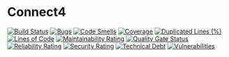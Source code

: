 # Connect4
[![Build Status](https://travis-ci.org/tobiaslory/connect4.svg?branch=master)](https://travis-ci.org/tobiaslory/connect4) [![Bugs](https://sonarcloud.io/api/project_badges/measure?project=tobiaslory_connect4&metric=bugs)](https://sonarcloud.io/dashboard?id=tobiaslory_connect4) [![Code Smells](https://sonarcloud.io/api/project_badges/measure?project=tobiaslory_connect4&metric=code_smells)](https://sonarcloud.io/dashboard?id=tobiaslory_connect4) [![Coverage](https://sonarcloud.io/api/project_badges/measure?project=tobiaslory_connect4&metric=coverage)](https://sonarcloud.io/dashboard?id=tobiaslory_connect4) [![Duplicated Lines (%)](https://sonarcloud.io/api/project_badges/measure?project=tobiaslory_connect4&metric=duplicated_lines_density)](https://sonarcloud.io/dashboard?id=tobiaslory_connect4) [![Lines of Code](https://sonarcloud.io/api/project_badges/measure?project=tobiaslory_connect4&metric=ncloc)](https://sonarcloud.io/dashboard?id=tobiaslory_connect4) [![Maintainability Rating](https://sonarcloud.io/api/project_badges/measure?project=tobiaslory_connect4&metric=sqale_rating)](https://sonarcloud.io/dashboard?id=tobiaslory_connect4) [![Quality Gate Status](https://sonarcloud.io/api/project_badges/measure?project=tobiaslory_connect4&metric=alert_status)](https://sonarcloud.io/dashboard?id=tobiaslory_connect4) [![Reliability Rating](https://sonarcloud.io/api/project_badges/measure?project=tobiaslory_connect4&metric=reliability_rating)](https://sonarcloud.io/dashboard?id=tobiaslory_connect4) [![Security Rating](https://sonarcloud.io/api/project_badges/measure?project=tobiaslory_connect4&metric=security_rating)](https://sonarcloud.io/dashboard?id=tobiaslory_connect4) [![Technical Debt](https://sonarcloud.io/api/project_badges/measure?project=tobiaslory_connect4&metric=sqale_index)](https://sonarcloud.io/dashboard?id=tobiaslory_connect4) [![Vulnerabilities](https://sonarcloud.io/api/project_badges/measure?project=tobiaslory_connect4&metric=vulnerabilities)](https://sonarcloud.io/dashboard?id=tobiaslory_connect4)
